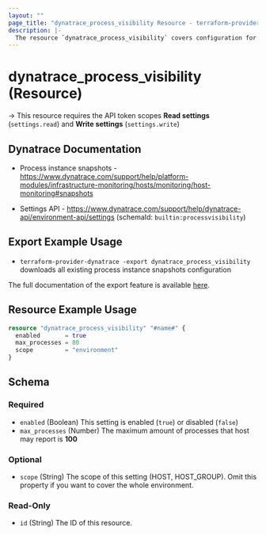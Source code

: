 ```yaml
---
layout: ""
page_title: "dynatrace_process_visibility Resource - terraform-provider-dynatrace"
description: |-
  The resource `dynatrace_process_visibility` covers configuration for process instance snapshots
---
```


# dynatrace_process_visibility (Resource)

-> This resource requires the API token scopes **Read settings** (`settings.read`) and **Write settings** (`settings.write`)

## Dynatrace Documentation

- Process instance snapshots - https://www.dynatrace.com/support/help/platform-modules/infrastructure-monitoring/hosts/monitoring/host-monitoring#snapshots

- Settings API - https://www.dynatrace.com/support/help/dynatrace-api/environment-api/settings (schemaId: `builtin:processvisibility`)

## Export Example Usage

- `terraform-provider-dynatrace -export dynatrace_process_visibility` downloads all existing process instance snapshots configuration

The full documentation of the export feature is available [here](https://registry.terraform.io/providers/dynatrace-oss/dynatrace/latest/docs/guides/export-v2).

## Resource Example Usage

```terraform
resource "dynatrace_process_visibility" "#name#" {
  enabled       = true
  max_processes = 80
  scope         = "environment"
}
```

<!-- schema generated by tfplugindocs -->
## Schema

### Required

- `enabled` (Boolean) This setting is enabled (`true`) or disabled (`false`)
- `max_processes` (Number) The maximum amount of processes that host may report is **100**

### Optional

- `scope` (String) The scope of this setting (HOST, HOST_GROUP). Omit this property if you want to cover the whole environment.

### Read-Only

- `id` (String) The ID of this resource.
 
